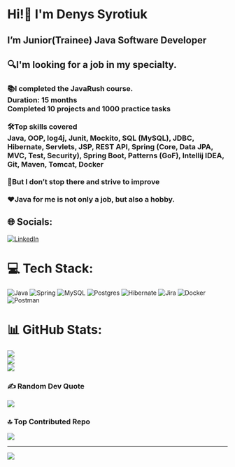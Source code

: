 # Hi!👋 I'm Denys Syrotiuk
## I’m Junior(Trainee) Java Software Developer
## 🔍I'm looking for a job in my specialty.
### 📚I completed the JavaRush course. <br>Duration: 15 months <br>Completed 10 projects and 1000 practice tasks<br><br>🛠️Top skills covered<br>Java, OOP, log4j, Junit, Mockito, SQL (MySQL), JDBC, Hibernate, Servlets, JSP, REST API, Spring (Core, Data JPA, MVC, Test, Security), Spring Boot, Patterns (GoF), Intellij IDEA, Git, Maven, Tomcat, Docker<br><br>🚀But I don’t stop there and strive to improve<br><br>❤️Java for me is not only a job, but also a hobby.


## 🌐 Socials:
[![LinkedIn](https://img.shields.io/badge/LinkedIn-%230077B5.svg?logo=linkedin&logoColor=white)](https://linkedin.com/in/https://www.linkedin.com/in/denys-syrotiuk/) 

# 💻 Tech Stack:
![Java](https://img.shields.io/badge/java-%23ED8B00.svg?style=for-the-badge&logo=openjdk&logoColor=white) ![Spring](https://img.shields.io/badge/spring-%236DB33F.svg?style=for-the-badge&logo=spring&logoColor=white) ![MySQL](https://img.shields.io/badge/mysql-4479A1.svg?style=for-the-badge&logo=mysql&logoColor=white) ![Postgres](https://img.shields.io/badge/postgres-%23316192.svg?style=for-the-badge&logo=postgresql&logoColor=white) ![Hibernate](https://img.shields.io/badge/Hibernate-59666C?style=for-the-badge&logo=Hibernate&logoColor=white) ![Jira](https://img.shields.io/badge/jira-%230A0FFF.svg?style=for-the-badge&logo=jira&logoColor=white) ![Docker](https://img.shields.io/badge/docker-%230db7ed.svg?style=for-the-badge&logo=docker&logoColor=white) ![Postman](https://img.shields.io/badge/Postman-FF6C37?style=for-the-badge&logo=postman&logoColor=white)
# 📊 GitHub Stats:
![](https://github-readme-stats.vercel.app/api?username=MrDenysSA&theme=dark&hide_border=true&include_all_commits=false&count_private=false)<br/>
![](https://github-readme-streak-stats.herokuapp.com/?user=MrDenysSA&theme=dark&hide_border=true)<br/>
![](https://github-readme-stats.vercel.app/api/top-langs/?username=MrDenysSA&theme=dark&hide_border=true&include_all_commits=false&count_private=false&layout=compact)

### ✍️ Random Dev Quote
![](https://quotes-github-readme.vercel.app/api?type=horizontal&theme=radical)

### 🔝 Top Contributed Repo
![](https://github-contributor-stats.vercel.app/api?username=MrDenysSA&limit=5&theme=dracula&combine_all_yearly_contributions=true)

---
[![](https://visitcount.itsvg.in/api?id=MrDenysSA&icon=5&color=12)](https://visitcount.itsvg.in)

<!-- Proudly created with GPRM ( https://gprm.itsvg.in ) -->
